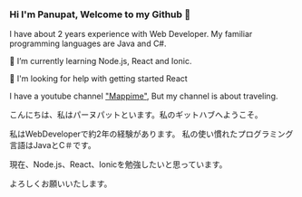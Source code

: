 ### Hi I'm Panupat, Welcome to my Github 👋

I have about 2 years experience with Web Developer. My familiar programming languages are Java and C#.

🔭 I’m currently learning Node.js, React and Ionic.

🤔 I'm looking for help with getting started React

I have a youtube channel ["Mappime"](https://www.youtube.com/channel/UCpFBCeWV8kbI6fmsrHBRwuw), But my channel is about traveling.

こんにちは、私はパーヌパットといます。私のギットハブへようこそ。

私はWebDeveloperで約2年の経験があります。 私の使い慣れたプログラミング言語はJavaとC＃です。

現在、Node.js、React、Ionicを勉強したいと思っています。

よろしくお願いいたします。


<!--
**Panupat305/Panupat305** is a ✨ _special_ ✨ repository because its `README.md` (this file) appears on your GitHub profile.

Here are some ideas to get you started:

- 🔭 I’m currently working on ...
- 🌱 I’m currently learning ...
- 👯 I’m looking to collaborate on ...
- 🤔 I’m looking for help with ...
- 💬 Ask me about ...
- 📫 How to reach me: ...
- 😄 Pronouns: ...
- ⚡ Fun fact: ...
-->
